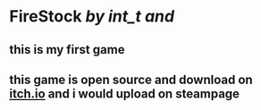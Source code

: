 FireStock _by int_t and_
=
this is my first game
-

this game is open source and download on [itch.io](https://int-t.itch.io/firestock) and i would upload on steampage
-



